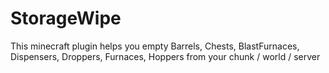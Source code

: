 # StorageWipe
 This minecraft plugin helps you empty Barrels, Chests, BlastFurnaces, Dispensers, Droppers, Furnaces, Hoppers from your chunk / world / server
